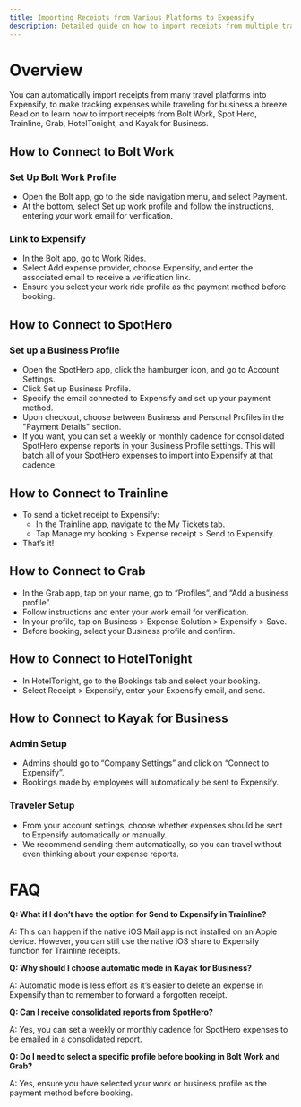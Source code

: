 ```yaml
---
title: Importing Receipts from Various Platforms to Expensify
description: Detailed guide on how to import receipts from multiple travel platforms into Expensify.
---
```


# Overview
You can automatically import receipts from many travel platforms into Expensify, to make tracking expenses while traveling for business a breeze. Read on to learn how to import receipts from Bolt Work, Spot Hero, Trainline, Grab, HotelTonight, and Kayak for Business.

## How to Connect to Bolt Work

### Set Up Bolt Work Profile
- Open the Bolt app, go to the side navigation menu, and select Payment.
- At the bottom, select Set up work profile and follow the instructions, entering your work email for verification.

### Link to Expensify
- In the Bolt app, go to Work Rides.
- Select Add expense provider, choose Expensify, and enter the associated email to receive a verification link.
- Ensure you select your work ride profile as the payment method before booking.

## How to Connect to SpotHero

### Set up a Business Profile
- Open the SpotHero app, click the hamburger icon, and go to Account Settings.
- Click Set up Business Profile.
- Specify the email connected to Expensify and set up your payment method.
- Upon checkout, choose between Business and Personal Profiles in the "Payment Details" section.
- If you want, you can set a weekly or monthly cadence for consolidated SpotHero expense reports in your Business Profile settings. This will batch all of your SpotHero expenses to import into Expensify at that cadence.

## How to Connect to Trainline
- To send a ticket receipt to Expensify:
  - In the Trainline app, navigate to the My Tickets tab.
  - Tap Manage my booking > Expense receipt > Send to Expensify.
- That’s it!

## How to Connect to Grab
- In the Grab app, tap on your name, go to “Profiles”, and “Add a business profile”.
- Follow instructions and enter your work email for verification.
- In your profile, tap on Business > Expense Solution > Expensify > Save.
- Before booking, select your Business profile and confirm.

## How to Connect to HotelTonight
- In HotelTonight, go to the Bookings tab and select your booking.
- Select Receipt > Expensify, enter your Expensify email, and send.

## How to Connect to Kayak for Business

### Admin Setup
- Admins should go to “Company Settings” and click on “Connect to Expensify”.
- Bookings made by employees will automatically be sent to Expensify.

### Traveler Setup
- From your account settings, choose whether expenses should be sent to Expensify automatically or manually.
- We recommend sending them automatically, so you can travel without even thinking about your expense reports.

# FAQ

**Q: What if I don’t have the option for Send to Expensify in Trainline?**

A: This can happen if the native iOS Mail app is not installed on an Apple device. However, you can still use the native iOS share to Expensify function for Trainline receipts.

**Q: Why should I choose automatic mode in Kayak for Business?**

A: Automatic mode is less effort as it’s easier to delete an expense in Expensify than to remember to forward a forgotten receipt.

**Q: Can I receive consolidated reports from SpotHero?**

A: Yes, you can set a weekly or monthly cadence for SpotHero expenses to be emailed in a consolidated report.

**Q: Do I need to select a specific profile before booking in Bolt Work and Grab?**

A: Yes, ensure you have selected your work or business profile as the payment method before booking.
